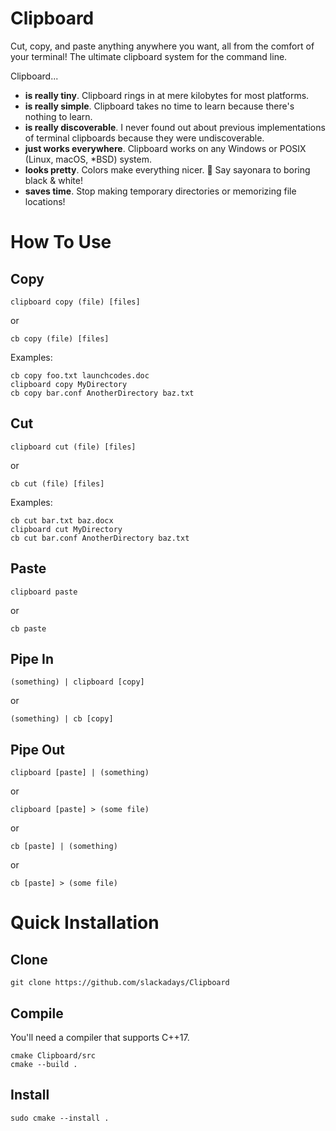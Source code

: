 # Clipboard
Cut, copy, and paste anything anywhere you want, all from the comfort of your terminal! The ultimate clipboard system for the command line.

Clipboard...
- **is really tiny**. Clipboard rings in at mere kilobytes for most platforms.
- **is really simple**. Clipboard takes no time to learn because there's nothing to learn.
- **is really discoverable**. I never found out about previous implementations of terminal clipboards because they were undiscoverable.
- **just works everywhere**. Clipboard works on any Windows or POSIX (Linux, macOS, *BSD) system.
- **looks pretty**. Colors make everything nicer. 🌈 Say sayonara to boring black & white!
- **saves time**. Stop making temporary directories or memorizing file locations!

# How To Use

## Copy
`clipboard copy (file) [files]`

or

`cb copy (file) [files]`

Examples:

```
cb copy foo.txt launchcodes.doc
clipboard copy MyDirectory
cb copy bar.conf AnotherDirectory baz.txt
```
## Cut
`clipboard cut (file) [files]`

or

`cb cut (file) [files]`

Examples:

```
cb cut bar.txt baz.docx
clipboard cut MyDirectory
cb cut bar.conf AnotherDirectory baz.txt
```
## Paste
`clipboard paste`

or

`cb paste`

## Pipe In

`(something) | clipboard [copy]`

or

`(something) | cb [copy]`

## Pipe Out

`clipboard [paste] | (something)`

or

`clipboard [paste] > (some file)`

or

`cb [paste] | (something)`

or

`cb [paste] > (some file)`

# Quick Installation
## Clone
```
git clone https://github.com/slackadays/Clipboard
```
## Compile

You'll need a compiler that supports C++17.
```
cmake Clipboard/src
cmake --build .
```
## Install
```
sudo cmake --install .
```
